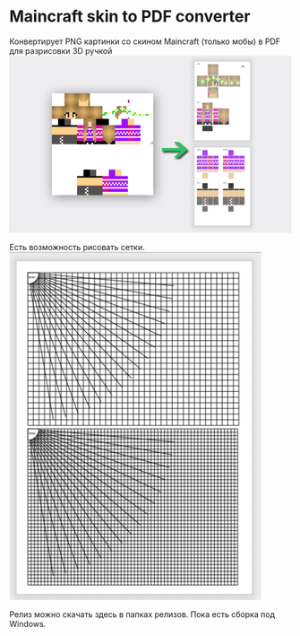 # Maincraft skin to PDF converter
Конвертирует PNG картинки со скином Maincraft (только мобы) в PDF для разрисовки 3D ручкой
![image](./images/png2pdf.png)

Есть возможность рисовать сетки. 
![image](./images/grids.png)

Релиз можно скачать здесь в папках релизов.
Пока есть сборка под Windows. 